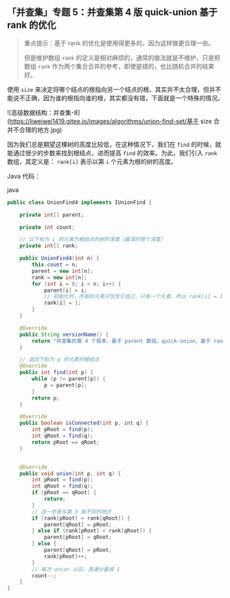 ## 「并查集」专题 5：并查集第 4 版 quick-union 基于 rank 的优化

> 重点提示：基于 rank 的优化是使用得更多的，因为这样做更合理一些。
>
> 但是维护数组 `rank` 的定义是相对麻烦的，通常的做法就是不维护，只是把数组 `rank` 作为两个集合合并的参考，即使是错的，也比随机合并的结果好。

使用 `size` 来决定将哪个结点的根指向另一个结点的根，其实并不太合理，但并不能说不正确，因为谁的根指向谁的根，其实都没有错，下面就是一个特殊的情况。

![高级数据结构：并查集-8](https://liweiwei1419.gitee.io/images/algorithms/union-find-set/基于 size 合并不合理的地方.jpg)

因为我们总是期望这棵树的高度比较低，在这种情况下，我们在 `find` 的时候，就能通过很少的步数来找到根结点，进而提高 `find` 的效率。为此，我们引入 `rank` 数组，其定义是： `rank[i]` 表示以第 `i` 个元素为根的树的高度。

Java 代码：

java

```java
public class UnionFind4 implements IUnionFind {

    private int[] parent;

    private int count;

    // 以下标为 i 的元素为根结点的树的深度（最深的那个深度）
    private int[] rank;

    public UnionFind4(int n) {
        this.count = n;
        parent = new int[n];
        rank = new int[n];
        for (int i = 0; i < n; i++) {
            parent[i] = i;
            // 初始化时，所有的元素只包含它自己，只有一个元素，所以 rank[i] = 1
            rank[i] = 1;
        }
    }

    @Override
    public String versionName() {
        return "并查集的第 4 个版本，基于 parent 数组，quick-union，基于 rank";
    }

    // 返回下标为 p 的元素的根结点
    @Override
    public int find(int p) {
        while (p != parent[p]) {
            p = parent[p];
        }
        return p;
    }

    @Override
    public boolean isConnected(int p, int q) {
        int pRoot = find(p);
        int qRoot = find(q);
        return pRoot == qRoot;
    }


    @Override
    public void union(int p, int q) {
        int pRoot = find(p);
        int qRoot = find(q);
        if (pRoot == qRoot) {
            return;
        }
        // 这一步是与第 3 版不同的地方
        if (rank[pRoot] > rank[qRoot]) {
            parent[qRoot] = pRoot;
        } else if (rank[pRoot] < rank[qRoot]) {
            parent[pRoot] = qRoot;
        } else {
            parent[qRoot] = pRoot;
            rank[pRoot]++;
        }
        // 每次 union 以后，连通分量减 1
        count--;
    }
}
```